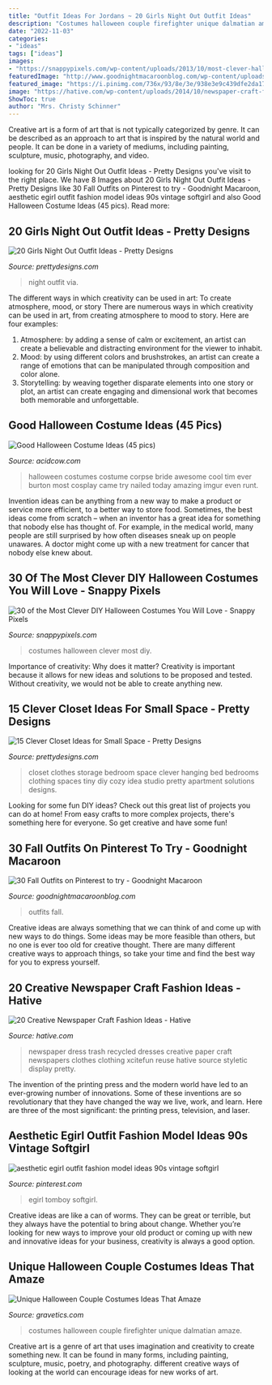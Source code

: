 ```yaml
---
title: "Outfit Ideas For Jordans ~ 20 Girls Night Out Outfit Ideas"
description: "Costumes halloween couple firefighter unique dalmatian amaze"
date: "2022-11-03"
categories:
- "ideas"
tags: ["ideas"]
images:
- "https://snappypixels.com/wp-content/uploads/2013/10/most-clever-halloween-costumes-ever-27.jpg"
featuredImage: "http://www.goodnightmacaroonblog.com/wp-content/uploads/2017/08/7cf8f5a661210853a328ffbd8ed31af2.jpg"
featured_image: "https://i.pinimg.com/736x/93/8e/3e/938e3e9c439dfe2da179696cfd271a49.jpg"
image: "https://hative.com/wp-content/uploads/2014/10/newspaper-craft-fashion-ideas/15-creative-newspaper-craft-fashion-ideas.jpg"
ShowToc: true
author: "Mrs. Christy Schinner"
---
```



Creative art is a form of art that is not typically categorized by genre. It can be described as an approach to art that is inspired by the natural world and people. It can be done in a variety of mediums, including painting, sculpture, music, photography, and video.

	

		
looking for 20 Girls Night Out Outfit Ideas - Pretty Designs you've visit to the right place. We have 8 Images about 20 Girls Night Out Outfit Ideas - Pretty Designs like 30 Fall Outfits on Pinterest to try - Goodnight Macaroon, aesthetic egirl outfit fashion model ideas 90s vintage softgirl and also Good Halloween Costume Ideas (45 pics). Read more:
		
    
## 20 Girls Night Out Outfit Ideas - Pretty Designs

<img loading=lazy src="http://www.prettydesigns.com/wp-content/uploads/2015/09/20-girls-night-out-outfit-ideas13.jpg" onerror="this.onerror=null;this.src='https://tse3.mm.bing.net/th?id=OIP.rC3VmS2Bjcmu6NIu55275QHaLH&amp;pid=15.1';" alt="20 Girls Night Out Outfit Ideas - Pretty Designs">

_Source: prettydesigns.com_

>night outfit via. 

	

The different ways in which creativity can be used in art: To create atmosphere, mood, or story
There are numerous ways in which creativity can be used in art, from creating atmosphere to mood to story. Here are four examples:
1. Atmosphere: by adding a sense of calm or excitement, an artist can create a believable and distracting environment for the viewer to inhabit.
2. Mood: by using different colors and brushstrokes, an artist can create a range of emotions that can be manipulated through composition and color alone.
3. Storytelling: by weaving together disparate elements into one story or plot, an artist can create engaging and dimensional work that becomes both memorable and unforgettable.

    
## Good Halloween Costume Ideas (45 Pics)

<img loading=lazy src="https://cdn.acidcow.com/pics/20131015/halloween_44.jpg" onerror="this.onerror=null;this.src='https://tse3.mm.bing.net/th?id=OIP.t88CZW_gnPg2RpJPsPZyZQHaHa&amp;pid=15.1';" alt="Good Halloween Costume Ideas (45 pics)">

_Source: acidcow.com_

>halloween costumes costume corpse bride awesome cool tim ever burton most cosplay came try nailed today amazing imgur even runt. 

	

Invention ideas can be anything from a new way to make a product or service more efficient, to a better way to store food. Sometimes, the best ideas come from scratch – when an inventor has a great idea for something that nobody else has thought of. For example, in the medical world, many people are still surprised by how often diseases sneak up on people unawares. A doctor might come up with a new treatment for cancer that nobody else knew about.

    
## 30 Of The Most Clever DIY Halloween Costumes You Will Love - Snappy Pixels

<img loading=lazy src="https://snappypixels.com/wp-content/uploads/2013/10/most-clever-halloween-costumes-ever-27.jpg" onerror="this.onerror=null;this.src='https://tse4.mm.bing.net/th?id=OIP.CvqAwfwmJdFkaXlA03n_bgAAAA&amp;pid=15.1';" alt="30 of the Most Clever DIY Halloween Costumes You Will Love - Snappy Pixels">

_Source: snappypixels.com_

>costumes halloween clever most diy. 

	

Importance of creativity: Why does it matter?
Creativity is important because it allows for new ideas and solutions to be proposed and tested. Without creativity, we would not be able to create anything new.

    
## 15 Clever Closet Ideas For Small Space - Pretty Designs

<img loading=lazy src="https://www.prettydesigns.com/wp-content/uploads/2015/10/Clothes-Storage.jpg" onerror="this.onerror=null;this.src='https://tse1.mm.bing.net/th?id=OIP.1aTzA40VQhfVq9wn073BxQHaLF&amp;pid=15.1';" alt="15 Clever Closet Ideas for Small Space - Pretty Designs">

_Source: prettydesigns.com_

>closet clothes storage bedroom space clever hanging bed bedrooms clothing spaces tiny diy cozy idea studio pretty apartment solutions designs. 

	

Looking for some fun DIY ideas? Check out this great list of projects you can do at home! From easy crafts to more complex projects, there's something here for everyone. So get creative and have some fun!

    
## 30 Fall Outfits On Pinterest To Try - Goodnight Macaroon

<img loading=lazy src="http://www.goodnightmacaroonblog.com/wp-content/uploads/2017/08/7cf8f5a661210853a328ffbd8ed31af2.jpg" onerror="this.onerror=null;this.src='https://tse2.mm.bing.net/th?id=OIP.FCjp_J5v46-0fQtQj5mjsQHaQK&amp;pid=15.1';" alt="30 Fall Outfits on Pinterest to try - Goodnight Macaroon">

_Source: goodnightmacaroonblog.com_

>outfits fall. 

	

Creative ideas are always something that we can think of and come up with new ways to do things. Some ideas may be more feasible than others, but no one is ever too old for creative thought. There are many different creative ways to approach things, so take your time and find the best way for you to express yourself.

    
## 20 Creative Newspaper Craft Fashion Ideas - Hative

<img loading=lazy src="https://hative.com/wp-content/uploads/2014/10/newspaper-craft-fashion-ideas/15-creative-newspaper-craft-fashion-ideas.jpg" onerror="this.onerror=null;this.src='https://tse4.mm.bing.net/th?id=OIP.IejDamsUQNQSrqNCzMfXuQHaKo&amp;pid=15.1';" alt="20 Creative Newspaper Craft Fashion Ideas - Hative">

_Source: hative.com_

>newspaper dress trash recycled dresses creative paper craft newspapers clothes clothing xcitefun reuse hative source styletic display pretty. 

	

The invention of the printing press and the modern world have led to an ever-growing number of innovations. Some of these inventions are so revolutionary that they have changed the way we live, work, and learn. Here are three of the most significant: the printing press, television, and laser.

    
## Aesthetic Egirl Outfit Fashion Model Ideas 90s Vintage Softgirl

<img loading=lazy src="https://i.pinimg.com/736x/93/8e/3e/938e3e9c439dfe2da179696cfd271a49.jpg" onerror="this.onerror=null;this.src='https://tse3.mm.bing.net/th?id=OIP.81F72F1tjtg2sP-8kRMGAwHaNK&amp;pid=15.1';" alt="aesthetic egirl outfit fashion model ideas 90s vintage softgirl">

_Source: pinterest.com_

>egirl tomboy softgirl. 

	

Creative ideas are like a can of worms. They can be great or terrible, but they always have the potential to bring about change. Whether you’re looking for new ways to improve your old product or coming up with new and innovative ideas for your business, creativity is always a good option.

    
## Unique Halloween Couple Costumes Ideas That Amaze

<img loading=lazy src="https://www.gravetics.com/wp-content/uploads/2017/07/Dalmatian-Firefighter.jpg" onerror="this.onerror=null;this.src='https://tse2.mm.bing.net/th?id=OIP.2GyKmF6GvnY-WS6n4MIymwHaJ4&amp;pid=15.1';" alt="Unique Halloween Couple Costumes Ideas That Amaze">

_Source: gravetics.com_

>costumes halloween couple firefighter unique dalmatian amaze. 

	

Creative art is a genre of art that uses imagination and creativity to create something new. It can be found in many forms, including painting, sculpture, music, poetry, and photography. different creative ways of looking at the world can encourage ideas for new works of art.

